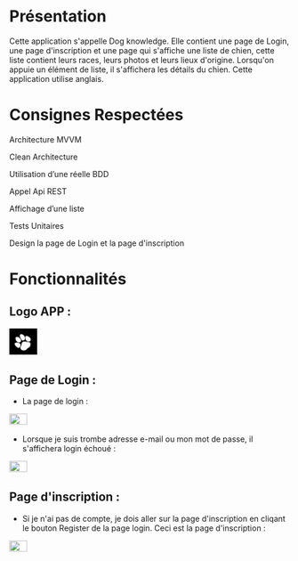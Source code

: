# Présentation

Cette application s'appelle Dog knowledge. Elle contient une page de Login, une page d'inscription et une page qui s'affiche une liste de chien, cette liste contient leurs races, leurs photos et leurs lieux d'origine. Lorsqu'on appuie un élément de liste, il s'affichera les détails du chien. Cette application utilise anglais.

# Consignes Respectées

Architecture MVVM

Clean Architecture

Utilisation d’une réelle BDD

Appel Api REST

Affichage d’une liste

Tests Unitaires

Design la page de Login et la page d'inscription


# Fonctionnalités

## Logo APP :

<img src="https://github.com/Houyu0926/Houyu_app/blob/master/App_images/paw.png" width="10%" height="10%">

## Page de Login : 

- La page de login :
<img src="https://github.com/Houyu0926/Houyu_app/blob/master/App_images/Login.png" width="25%" height="25%">

- Lorsque je suis trombe adresse e-mail ou mon mot de passe, il s'affichera login échoué : 
<img src="https://github.com/Houyu0926/Houyu_app/blob/master/App_images/Login_failed.png" width="25%" height="25%">

## Page d'inscription : 

- Si je n'ai pas de compte, je dois aller sur la page d'inscription en cliqant le bouton Register de la page login.
Ceci est la page d'inscription : 
<img src="https://github.com/Houyu0926/Houyu_app/blob/master/App_images/Registration.png" width="25%" height="25%">
